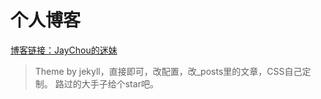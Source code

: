 # 个人博客 

[博客链接：JayChou的迷妹](http://jyh89.github.io)

> Theme by jekyll，直接即可，改配置，改_posts里的文章，CSS自己定制。
> 路过的大手子给个star吧。
